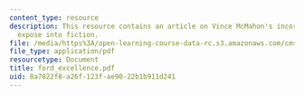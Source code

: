 ```yaml
---
content_type: resource
description: This resource contains an article on Vince McMahon's incorporation of
  expose into fiction.
file: /media/https%3A/open-learning-course-data-rc.s3.amazonaws.com/cms-997-topics-in-comparative-media-american-pro-wrestling-spring-2007/8a7822f8a26f123fae9022b1b911d241_ford_excellence.pdf
file_type: application/pdf
resourcetype: Document
title: ford_excellence.pdf
uid: 8a7822f8-a26f-123f-ae90-22b1b911d241
---
```

